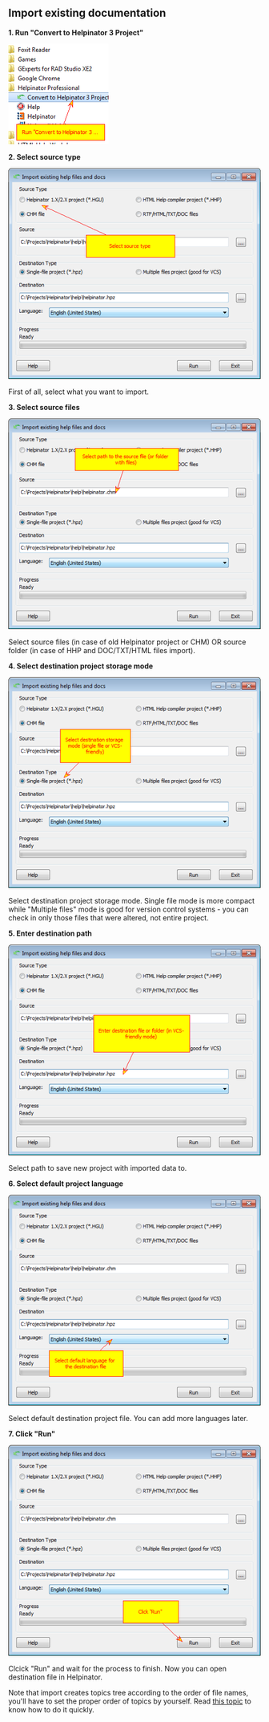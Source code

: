 ## Import existing documentation

**1\. Run &#34;Convert to Helpinator 3 Project&#34;**

![import.png](images/import.png)



**2\. Select source type**

![import1.png](images/import1.png)

First of all, select what you want to import.

**3\. Select source files**

![import2.png](images/import2.png)

Select source files &#40;in case of old Helpinator project or CHM&#41; OR source folder &#40;in case of HHP and DOC/TXT/HTML files import&#41;.

**4\. Select destination project storage mode**

![import3.png](images/import3.png)

Select destination project storage mode. Single file mode is more compact while &#34;Multiple files&#34; mode is good for version control systems - you can check in only those files that were altered, not entire project.

**5\. Enter destination path**

![import4.png](images/import4.png)

Select path to save new project with imported data to.

**6\. Select default project language**

![import5.png](images/import5.png)

Select default destination project file. You can add more languages later.

**7\. Click &#34;Run&#34;**

![import6.png](images/import6.png)

Clcick &#34;Run&#34; and wait for the process to finish. Now you can open destination file in Helpinator.




Note that import creates topics tree according to the order of file names, you'll have to set the proper order of topics by yourself. Read  [this topic](howtochangeorderandhierarchyoftopicsquickly "this topic")  to know how to do it quickly.
